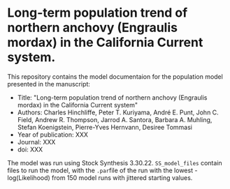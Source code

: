 # Long-term population trend of northern anchovy (Engraulis mordax) in the California Current system.
This repository contains the model documentaion for the population model presented in the manuscript:

* Title: "Long-term population trend of northern anchovy (Engraulis mordax) in the California Current system"
* Authors: Charles Hinchliffe, Peter T. Kuriyama, André E. Punt, John C. Field, Andrew R. Thompson, Jarrod A. Santora, Barbara A. Muhling, Stefan Koenigstein, Pierre-Yves Hernvann, Desiree Tommasi
* Year of publication: XXX
* Journal: XXX
* doi: XXX

The model was run using Stock Synthesis 3.30.22. `SS_model_files` contain files to run the model, with the `.par`file of the run with the lowest -log(Likelihood) from 150 model runs with jittered starting values.
